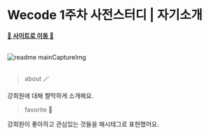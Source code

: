 # Wecode 1주차 사전스터디 | 자기소개
**[🚀 사이트로 이동 🚀](https://kh2wone.github.io/self-introduction/index.html)**
<br />
<br />

![readme mainCaptureImg](./img/readme_main.png)
<br />
<br />

> about 🪄   

강희원에 대해 짤막하게 소개해요.   

>favorite 🎡   

강희원이 좋아하고 관심있는 것들을 해시태그로 표현했어요.   

